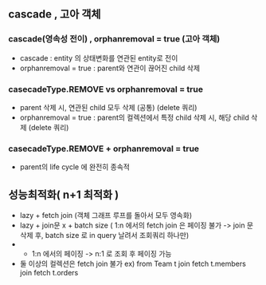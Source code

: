 ## cascade , 고아 객체  

### cascade(영속성 전이) , orphanremoval = true (고아 객체)  
 - cascade : entity 의 상태변화를 연관된 entity로 전이
 - orphanremoval = true : parent와 연관이 끊어진 child 삭제
 
### casecadeType.REMOVE vs orphanremoval = true
 - parent 삭제 시, 연관된 child 모두 삭제 (공통) (delete 쿼리)
 - orphanremoval = true : parent의 컬렉션에서 특정 child 삭제 시, 해당 child 삭제 (delete 쿼리)

### casecadeType.REMOVE + orphanremoval = true
 - parent의 life cycle 에 완전히 종속적

## 성능최적화( n+1 최적화 )
 - lazy + fetch join (객체 그래프 루프를 돌아서 모두 영속화)
 - lazy + join문 x + batch size ( 1:n 에서의 fetch join 은 페이징 불가 -> join 문 삭제 후, batch size 로 in query 날려서 조회쿼리 하나만)
 - + 1:n 에서의 페이징 -> n:1 로 조회 후 페이징 가능
 - 둘 이상의 컬렉션은 fetch join 불가 ex) from Team t join fetch t.members join fetch t.orders


